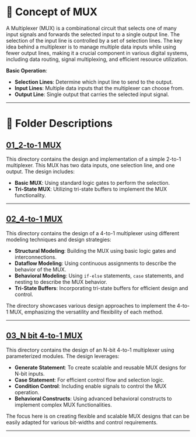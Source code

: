 
# 🍳 Concept of MUX

A Multiplexer (MUX) is a combinational circuit that selects one of many input signals and forwards the selected input to a single output line. The selection of the input line is controlled by a set of selection lines. The key idea behind a multiplexer is to manage multiple data inputs while using fewer output lines, making it a crucial component in various digital systems, including data routing, signal multiplexing, and efficient resource utilization.

**Basic Operation**:
- **Selection Lines**: Determine which input line to send to the output.
- **Input Lines**: Multiple data inputs that the multiplexer can choose from.
- **Output Line**: Single output that carries the selected input signal.

---

# 🚩 Folder Descriptions

## [01_2-to-1 MUX](https://github.com/foodinsect/basic-module/tree/main/03_MUX/01_2-to-1%20MUX)

This directory contains the design and implementation of a simple 2-to-1 multiplexer. This MUX has two data inputs, one selection line, and one output. The design includes:
- **Basic MUX**: Using standard logic gates to perform the selection.
- **Tri-State MUX**: Utilizing tri-state buffers to implement the MUX functionality.

---

## [02_4-to-1 MUX](https://github.com/foodinsect/basic-module/tree/main/03_MUX/02_4-to-1%20MUX)

This directory contains the design of a 4-to-1 multiplexer using different modeling techniques and design strategies:
- **Structural Modeling**: Building the MUX using basic logic gates and interconnections.
- **Dataflow Modeling**: Using continuous assignments to describe the behavior of the MUX.
- **Behavioral Modeling**: Using `if-else` statements, `case` statements, and nesting to describe the MUX behavior.
- **Tri-State Buffers**: Incorporating tri-state buffers for efficient design and control.

The directory showcases various design approaches to implement the 4-to-1 MUX, emphasizing the versatility and flexibility of each method.

---

## [03_N bit 4-to-1 MUX](https://github.com/foodinsect/basic-module/tree/main/03_MUX/03_N%20bit%204-to-1%20MUX)

This directory contains the design of an N-bit 4-to-1 multiplexer using parameterized modules. The design leverages:
- **Generate Statement**: To create scalable and reusable MUX designs for N-bit inputs.
- **Case Statement**: For efficient control flow and selection logic.
- **Condition Control**: Including enable signals to control the MUX operation.
- **Behavioral Constructs**: Using advanced behavioral constructs to implement complex MUX functionalities.

The focus here is on creating flexible and scalable MUX designs that can be easily adapted for various bit-widths and control requirements.

---